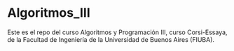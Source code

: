 # Algoritmos_III
Este es el repo del curso Algoritmos y Programación III, curso Corsi-Essaya, de la Facultad de Ingeniería de la Universidad de Buenos Aires (FIUBA). 

